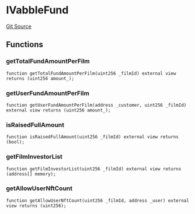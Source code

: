 # IVabbleFund
[Git Source](https://github.com/Mill1995/VABDAO/blob/9050477259e61daa6bf97d9f648c5d24a5f80da7/contracts/interfaces/IVabbleFund.sol)


## Functions
### getTotalFundAmountPerFilm


```solidity
function getTotalFundAmountPerFilm(uint256 _filmId) external view returns (uint256 amount_);
```

### getUserFundAmountPerFilm


```solidity
function getUserFundAmountPerFilm(address _customer, uint256 _filmId) external view returns (uint256 amount_);
```

### isRaisedFullAmount


```solidity
function isRaisedFullAmount(uint256 _filmId) external view returns (bool);
```

### getFilmInvestorList


```solidity
function getFilmInvestorList(uint256 _filmId) external view returns (address[] memory);
```

### getAllowUserNftCount


```solidity
function getAllowUserNftCount(uint256 _filmId, address _user) external view returns (uint256);
```

